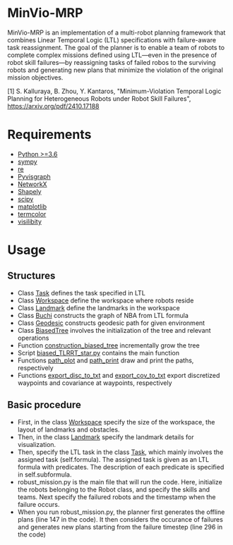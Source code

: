# MinVio-MRP
MinVio-MRP is an implementation of a multi-robot planning framework that combines Linear Temporal Logic (LTL) specifications with failure-aware task reassignment. The goal of the planner is to enable a team of robots to complete complex missions defined using LTL—even in the presence of robot skill failures—by reassigning tasks of failed robos to the surviving robots and generating new plans that minimize the violation of the original mission objectives.

[1] S. Kalluraya, B. Zhou, Y. Kantaros, "Minimum-Violation Temporal Logic Planning for Heterogeneous Robots under Robot Skill Failures", https://arxiv.org/pdf/2410.17188

# Requirements
* [Python >=3.6](https://www.python.org/downloads/)
* [sympy](https://www.sympy.org/en/index.html)
* [re]()
* [Pyvisgraph](https://github.com/TaipanRex/pyvisgraph)
* [NetworkX](https://networkx.github.io)
* [Shapely](https://github.com/Toblerity/Shapely)
* [scipy](https://www.scipy.org)
* [matplotlib](https://matplotlib.org)
* [termcolor](https://pypi.org/project/termcolor/)
* [visilibity](https://github.com/tsaoyu/PyVisiLibity)



# Usage
## Structures
* Class [Task](task.py) defines the task specified in LTL
* Class [Workspace](workspace.py) define the workspace where robots reside
* Class [Landmark](workspace.py) define the landmarks in the workspace
* Class [Buchi](buchi_parse.py) constructs the graph of NBA from LTL formula
* Class [Geodesic](geodesic_path.py) constructs geodesic path for given environment
* Class [BiasedTree](biased_tree.py) involves the initialization of the tree and relevant operations
* Function [construction_biased_tree](construct_biased_tree.py) incrementally grow the tree
* Script [biased_TLRRT_star.py](biased_TLRRT_star.py) contains the main function
* Functions [path_plot](draw_picture.py) and [path_print](draw_picture.py) draw and print the paths, respectively
* Functions [export_disc_to_txt](draw_picture.py) and [export_cov_to_txt](draw_picture.py) export discretized waypoints and covariance at waypoints, respectively
## Basic procedure
* First, in the class [Workspace](/workspace.py) specify the size of the workspace, the layout of landmarks and obstacles.
* Then, in the class [Landmark](/workspace.py) specify the landmark details for visualization.
* Then, specify the LTL task in the class [Task](task.py), which mainly involves the assigned task (self.formula). The assigned task is given as an LTL formula with predicates. The description of each predicate is specified in self.subformula.
* robust_mission.py is the main file that will run the code. Here, initialize the robots belonging to the Robot class, and specify the skills and teams. Next specify the failured robots and the timestamp when the failure occurs.
* When you run robust_mission.py, the planner first generates the offline plans (line 147 in the code). It then considers the occurance of failures and generates new plans starting from the failure timestep (line 296 in the code)
